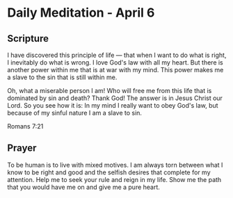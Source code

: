 # Daily Meditation - April 6

## Scripture

I have discovered this principle of life — that when I want to do what is
right, I inevitably do what is wrong. I love God's law with all my heart. 
But there is another power within me that is at war with my mind. This power
makes me a slave to the sin that is still within me. 

Oh, what a miserable
person I am! Who will free me from this life that is dominated by sin and death?
Thank  God! The answer is in Jesus Christ our Lord. So you see how it is: In 
my mind I really want to obey God's law, but because of my sinful nature  I am a
slave to sin.

Romans 7:21


## Prayer

To be human is to live with mixed motives.  I am always torn between what I 
know to be right and good and the selfish desires that complete for my attention.
Help me to seek your rule and reign in my life.  Show me the path that you 
would have me on and give me a pure heart.

